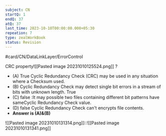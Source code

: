 ```yaml
---
subject: CN
startQ: 1
endQ: 37
atQ: 37
last_time: 2023-10-10T00:00:00.000+05:30
repeation: 7
type: zealWorkBook
status: Revision
---
```

#card/CN/DataLinkLayer/ErrorControl

CRC property![[Pasted image 20231010125524.png]]
?
- (A) True Cyclic Redundancy Check (CRC) may be used in any situation where a Checksum used.
- (B) Cyclic Redundancy Check may detect single bit errors in a stream of bits with unknown length. True
- (C) false :It may possible two files containing different bit patterns have sameCyclic Redundancy Check value.
- (D) false Cyclic Redundancy Check can't encrypts file contents.
- **Answer is (A)&(B)** <!--SR:!2023-11-10,10,250-->


![[Pasted image 20231010131314.png]]::![[Pasted image 20231010131341.png]] <!--SR:!2023-11-09,4,230-->

